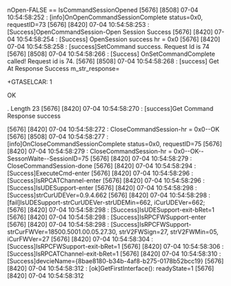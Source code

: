 nOpen-FALSE == IsCommandSessionOpened
[5676] [8508] 07-04 10:54:58:252 : [info]OnOpenCommandSessionComplete status=0x0, requestID=73
[5676] [8420] 07-04 10:54:58:253 : [Success]OpenCommandSession-Open Session Success
[5676] [8420] 07-04 10:54:58:254 : [Success] OpenSession success hr = 0x0
[5676] [8420] 07-04 10:54:58:258 : [success]SetCommand success. Request Id is 74
[5676] [8508] 07-04 10:54:58:266 : [Success] OnSetCommandComplete called! Request id is 74.
[5676] [8508] 07-04 10:54:58:268 : [success] Get At Response Success m_str_response=
+GTASELCAR: 1

OK
. Length 23
[5676] [8420] 07-04 10:54:58:270 : [success]Get Command Response success 

[5676] [8420] 07-04 10:54:58:272 : CloseCommandSession-hr = 0x0--OK
[5676] [8508] 07-04 10:54:58:277 : [info]OnCloseCommandSessionComplete status=0x0, requestID=75
[5676] [8420] 07-04 10:54:58:279 : CloseCommandSession-hr = 0x0--OK--SessonWaite--SessionID=75
[5676] [8420] 07-04 10:54:58:279 : CloseCommandSession-done
[5676] [8420] 07-04 10:54:58:294 : [Success]ExecuteCmd-enter
[5676] [8420] 07-04 10:54:58:296 : [Success]IsRPCATChannel-enter
[5676] [8420] 07-04 10:54:58:296 : [Success]IsUDESupport-enter
[5676] [8420] 07-04 10:54:58:298 : [Success]strCurUDEVer=0.9.4.662
[5676] [8420] 07-04 10:54:58:298 : [fail]IsUDESupport-strCurUDEVer-strUDEMin=662, iCurUDEVer=662;
[5676] [8420] 07-04 10:54:58:298 : [Success]IsUDESupport-exit-bRet=1
[5676] [8420] 07-04 10:54:58:298 : [Success]IsRPCFWSupport-enter
[5676] [8420] 07-04 10:54:58:298 : [Success]IsRPCFWSupport-strCurFWVer=18500.5001.00.05.27.30, strV2FWSign=27, strV2FWMin=05, iCurFWVer=27
[5676] [8420] 07-04 10:54:58:304 : [Success]IsRPCFWSupport-exit-bRet=1
[5676] [8420] 07-04 10:54:58:306 : [Success]IsRPCATChannel-exit-bRet=1
[5676] [8420] 07-04 10:54:58:310 : [Success]devcieName={8bae8180-b34b-4af8-b275-0178b52bcc19}
[5676] [8420] 07-04 10:54:58:312 : [ok]GetFirstInterface(): readyState=1
[5676] [8420] 07-04 10:54:58:312 